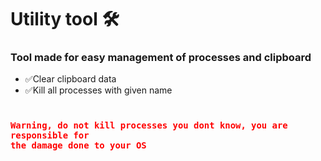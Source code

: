 # Utility tool 🛠️


### Tool made for easy management of processes and clipboard

- ✅Clear clipboard data
- ✅Kill all processes with given name


### <code style="color:red"> Warning, do not kill processes you dont know, you are responsible for the damage done to your OS </code>
